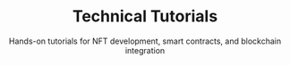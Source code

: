 ---
title: "Technical Tutorials"
subtitle: "Hands-on tutorials for NFT development, smart contracts, and blockchain integration"
hero:
  title: "NFT Technical Tutorials"
  subtitle: "Step-by-step guides for developers to build, deploy, and integrate NFT applications"
  icon: "heroicons:code-bracket"
  gradient: "from-emerald-50 to-teal-50"
  iconGradient: "from-emerald-500 to-teal-600"
learningPath:
  title: "Complete Learning Path"
  subtitle: "Structured progression from beginner to expert level"
  description: "Our comprehensive tutorial system is designed to take you from zero programming knowledge to building production-ready NFT applications. Each level builds upon the previous, ensuring solid foundation and practical skills."
  levels:
    - level: "Beginner"
      title: "Foundation Level"
      description: "Perfect for those new to blockchain development"
      duration: "4-8 weeks"
      prerequisites: "Basic computer literacy, willingness to learn"
      outcomes:
        - "Understand blockchain fundamentals"
        - "Set up development environment"
        - "Deploy your first smart contract"
        - "Create basic NFT applications"
      color: "green"
    - level: "Intermediate" 
      title: "Development Level"
      description: "For developers ready to build real applications"
      duration: "8-12 weeks"
      prerequisites: "Completed beginner level or equivalent programming experience"
      outcomes:
        - "Build complex smart contracts"
        - "Integrate frontend with blockchain"
        - "Implement security best practices"
        - "Deploy to production networks"
      color: "blue"
    - level: "Advanced"
      title: "Professional Level"
      description: "Advanced concepts for production applications"
      duration: "12-16 weeks"
      prerequisites: "Solid programming background, completed intermediate level"
      outcomes:
        - "Architect scalable NFT systems"
        - "Implement advanced DeFi features"
        - "Optimize for gas efficiency"
        - "Build enterprise solutions"
      color: "purple"
    - level: "Expert"
      title: "Innovation Level"
      description: "Cutting-edge techniques and research"
      duration: "16+ weeks"
      prerequisites: "Professional development experience, advanced blockchain knowledge"
      outcomes:
        - "Research and implement new standards"
        - "Build cross-chain solutions"
        - "Contribute to open source projects"
        - "Lead technical teams"
      color: "orange"
smartContractTutorials:
  title: "Smart Contract Development"
  subtitle: "Build production-ready NFT smart contracts with comprehensive security"
  tutorials:
    - title: "ERC-721 NFT Contract from Scratch"
      icon: "heroicons:document-text"
      difficulty: "Beginner"
      duration: "3-4 hours"
      complexity: "★☆☆☆☆"
      prerequisites: ["Basic programming concepts", "Understanding of blockchain basics"]
      description: "Learn to create a complete ERC-721 NFT contract with minting functionality, metadata management, and ownership controls using OpenZeppelin libraries and industry best practices."
      realWorldExample: "Like creating a digital certificate system for a university - each diploma is unique, verifiable, and cannot be duplicated."
      technicalDepth: "Implement ERC-721 standard with OpenZeppelin's battle-tested contracts, add custom minting logic with access controls, integrate IPFS for metadata storage, and deploy with proper gas optimization."
      topics:
        - "Setting up Hardhat development environment with TypeScript"
        - "Understanding ERC-721 standard interfaces and functions"
        - "Implementing mint, transfer, and burn functions with events"
        - "Adding metadata URI management with IPFS integration"
        - "Setting up access controls with OpenZeppelin's Ownable"
        - "Writing comprehensive unit and integration tests"
        - "Gas optimization techniques and best practices"
        - "Deploying to testnet and mainnet with verification"
        - "Setting up automated CI/CD pipelines"
      learningOutcomes:
        - "Master ERC-721 standard implementation"
        - "Understand smart contract security principles"
        - "Learn professional development workflows"
        - "Deploy contracts to production networks"
      codeExample: |
        // SPDX-License-Identifier: MIT
        pragma solidity ^0.8.19;
        
        import "@openzeppelin/contracts/token/ERC721/ERC721.sol";
        import "@openzeppelin/contracts/token/ERC721/extensions/ERC721URIStorage.sol";
        import "@openzeppelin/contracts/token/ERC721/extensions/ERC721Burnable.sol";
        import "@openzeppelin/contracts/access/Ownable.sol";
        import "@openzeppelin/contracts/security/Pausable.sol";
        import "@openzeppelin/contracts/utils/Counters.sol";
        import "@openzeppelin/contracts/security/ReentrancyGuard.sol";
        
        contract AdvancedNFT is ERC721, ERC721URIStorage, ERC721Burnable, Ownable, Pausable, ReentrancyGuard {
            using Counters for Counters.Counter;
            Counters.Counter private _tokenIdCounter;
            
            uint256 public constant MAX_SUPPLY = 10000;
            uint256 public constant MINT_PRICE = 0.01 ether;
            uint256 public constant MAX_PER_WALLET = 5;
            
            mapping(address => uint256) public mintedPerWallet;
            string private _baseTokenURI;
            
            event NFTMinted(address indexed to, uint256 indexed tokenId, string tokenURI);
            event BaseURIUpdated(string newBaseURI);
            
            constructor(string memory baseURI) ERC721("AdvancedNFT", "ANFT") {
                _baseTokenURI = baseURI;
            }
            
            function safeMint(address to, string memory uri) 
                public 
                payable 
                nonReentrant 
                whenNotPaused 
            {
                require(msg.value >= MINT_PRICE, "Insufficient payment");
                require(_tokenIdCounter.current() < MAX_SUPPLY, "Max supply reached");
                require(mintedPerWallet[to] < MAX_PER_WALLET, "Max per wallet exceeded");
                
                uint256 tokenId = _tokenIdCounter.current();
                _tokenIdCounter.increment();
                mintedPerWallet[to]++;
                
                _safeMint(to, tokenId);
                _setTokenURI(tokenId, uri);
                
                emit NFTMinted(to, tokenId, uri);
            }
            
            function batchMint(address[] calldata recipients, string[] calldata uris) 
                external 
                onlyOwner 
                nonReentrant 
            {
                require(recipients.length == uris.length, "Arrays length mismatch");
                require(recipients.length <= 50, "Batch size too large");
                
                for (uint256 i = 0; i < recipients.length; i++) {
                    require(_tokenIdCounter.current() < MAX_SUPPLY, "Max supply reached");
                    
                    uint256 tokenId = _tokenIdCounter.current();
                    _tokenIdCounter.increment();
                    
                    _safeMint(recipients[i], tokenId);
                    _setTokenURI(tokenId, uris[i]);
                    
                    emit NFTMinted(recipients[i], tokenId, uris[i]);
                }
            }
            
            function withdraw() external onlyOwner {
                uint256 balance = address(this).balance;
                require(balance > 0, "No funds to withdraw");
                
                (bool success, ) = payable(owner()).call{value: balance}("");
                require(success, "Withdrawal failed");
            }
            
            function pause() external onlyOwner {
                _pause();
            }
            
            function unpause() external onlyOwner {
                _unpause();
            }
            
            function setBaseURI(string calldata newBaseURI) external onlyOwner {
                _baseTokenURI = newBaseURI;
                emit BaseURIUpdated(newBaseURI);
            }
            
            function totalSupply() public view returns (uint256) {
                return _tokenIdCounter.current();
            }
            
            function _baseURI() internal view override returns (string memory) {
                return _baseTokenURI;
            }
            
            function _beforeTokenTransfer(address from, address to, uint256 tokenId, uint256 batchSize)
                internal
                whenNotPaused
                override
            {
                super._beforeTokenTransfer(from, to, tokenId, batchSize);
            }
            
            function _burn(uint256 tokenId) internal override(ERC721, ERC721URIStorage) {
                super._burn(tokenId);
            }
            
            function tokenURI(uint256 tokenId)
                public
                view
                override(ERC721, ERC721URIStorage)
                returns (string memory)
            {
                return super.tokenURI(tokenId);
            }
            
            function supportsInterface(bytes4 interfaceId)
                public
                view
                override(ERC721, ERC721URIStorage)
                returns (bool)
            {
                return super.supportsInterface(interfaceId);
            }
        }
      gradient: "from-blue-50 to-indigo-50"
      iconColor: "blue"
    - title: "Advanced ERC-1155 Multi-Token Contract"
      icon: "heroicons:squares-plus"
      difficulty: "Intermediate"
      duration: "5-6 hours"
      complexity: "★★★☆☆"
      prerequisites: ["Completed ERC-721 tutorial", "Understanding of gas optimization", "Solidity intermediate concepts"]
      description: "Build a sophisticated ERC-1155 contract supporting multiple token types, batch operations, complex gaming mechanics, and advanced marketplace integration."
      realWorldExample: "Like managing a complete trading card game - some cards are unique (legendary), others have limited quantities (rare), and some are unlimited (common)."
      technicalDepth: "Implement ERC-1155 multi-token standard with custom token types, batch minting/burning operations, role-based access control, marketplace integration, and gas-optimized batch transfers."
      topics:
        - "ERC-1155 standard deep dive and implementation patterns"
        - "Implementing batch mint, burn, and transfer operations"
        - "Creating fungible and non-fungible token types in one contract"
        - "Advanced metadata management with dynamic URIs"
        - "Implementing royalty standards (EIP-2981) with split payments"
        - "Gas optimization techniques for batch operations"
        - "Integration with marketplace contracts and approval systems"
        - "Role-based access control for different token types"
        - "Event emission and indexing for analytics"
      gradient: "from-purple-50 to-pink-50"
      iconColor: "purple"
    - title: "NFT Marketplace Smart Contract"
      icon: "heroicons:building-storefront"
      difficulty: "Advanced"
      duration: "8-10 hours"
      complexity: "★★★★☆"
      prerequisites: ["Advanced Solidity knowledge", "Understanding of DeFi protocols", "Smart contract security principles"]
      description: "Create a full-featured NFT marketplace with auctions, offers, royalties, escrow systems, and advanced trading mechanisms including Dutch auctions and reserve pricing."
      realWorldExample: "Like building eBay for digital assets - buyers can bid, sellers can set reserves, and the platform automatically handles payments and transfers."
      technicalDepth: "Architect a comprehensive marketplace with multiple sale types, automated escrow, royalty distribution, fee management, and integration with external price oracles."
      topics:
        - "Marketplace architecture and design patterns"
        - "Implementing fixed-price and auction sales with time locks"
        - "Offer and bidding system with automated escrow"
        - "Automated royalty distribution with split payments"
        - "Fee management and revenue sharing mechanisms"
        - "Security considerations and reentrancy protection"
        - "Integration with multiple NFT contracts (ERC-721/1155)"
        - "Dutch auction implementation with price decay"
        - "Reserve pricing and minimum bid functionality"
        - "Emergency pause and upgrade mechanisms"
      gradient: "from-green-50 to-emerald-50"
      iconColor: "green"
    - title: "Cross-Chain NFT Bridge Contract"
      icon: "heroicons:link"
      difficulty: "Expert"
      duration: "12-15 hours"
      complexity: "★★★★★"
      prerequisites: ["Expert Solidity knowledge", "Understanding of bridge protocols", "Cross-chain development experience"]
      description: "Build a secure cross-chain bridge for NFTs using LayerZero protocol, enabling seamless transfers between Ethereum, Polygon, and other EVM chains."
      realWorldExample: "Like creating a secure international shipping service for valuable art - the original is locked in a vault while a verified certificate travels to the destination."
      technicalDepth: "Implement LayerZero OmniChain NFT standard with secure locking/minting mechanisms, cross-chain message verification, and fail-safe recovery systems."
      topics:
        - "LayerZero protocol integration and message passing"
        - "Cross-chain NFT locking and minting mechanisms"
        - "Security considerations for bridge contracts"
        - "Message verification and replay protection"
        - "Gas estimation for cross-chain transactions"
        - "Fail-safe mechanisms and recovery procedures"
        - "Multi-signature validation for high-value transfers"
        - "Integration with multiple chain endpoints"
      gradient: "from-orange-50 to-red-50"
      iconColor: "orange"
frontendTutorials:
  title: "Frontend Integration"
  subtitle: "Build modern user interfaces for NFT applications"
  tutorials:
    - title: "React NFT Gallery with Web3 Integration"
      icon: "heroicons:photo"
      difficulty: "Intermediate"
      duration: "4-5 hours"
      complexity: "★★☆☆☆"
      prerequisites: ["React fundamentals", "JavaScript ES6+", "Basic Web3 concepts"]
      description: "Build a responsive NFT gallery that connects to wallets, displays NFT collections with lazy loading, handles blockchain interactions, and provides seamless user experience."
      realWorldExample: "Like creating a digital art museum website where visitors can view collections, see detailed information, and even purchase pieces directly."
      technicalDepth: "Implement React components with Web3 integration using ethers.js, IPFS metadata fetching, wallet connection management, and responsive design with Tailwind CSS."
      topics:
        - "Setting up React with TypeScript and Web3 libraries"
        - "Wallet connection with MetaMask, WalletConnect, and Coinbase Wallet"
        - "Fetching NFT metadata from IPFS with error handling"
        - "Implementing lazy loading and infinite scroll for large collections"
        - "Advanced search and filter functionality with debouncing"
        - "Handling transaction states and user feedback"
        - "Responsive design with mobile-first approach"
        - "Performance optimization with React.memo and useMemo"
      gradient: "from-cyan-50 to-blue-50"
      iconColor: "cyan"
    - title: "NFT Minting DApp with Next.js"
      icon: "heroicons:plus-circle"
      difficulty: "Intermediate"
      duration: "6-7 hours"
      complexity: "★★★☆☆"
      prerequisites: ["Next.js fundamentals", "React hooks", "Smart contract interaction"]
      description: "Create a complete minting application with file upload to IPFS, dynamic metadata generation, smart contract interaction, and payment processing."
      realWorldExample: "Like building a self-service photo printing kiosk where customers upload images, customize options, pay, and receive their unique printed photos."
      technicalDepth: "Build full-stack Next.js application with API routes, IPFS integration via Pinata, smart contract interaction with ethers.js, and Stripe payment processing."
      topics:
        - "Next.js setup with TypeScript and API routes"
        - "File upload to IPFS with Pinata SDK and progress tracking"
        - "Dynamic metadata generation with trait randomization"
        - "Smart contract integration with ethers.js and wagmi"
        - "Transaction monitoring and confirmation handling"
        - "Error handling and user feedback systems"
        - "Payment processing with Stripe integration"
        - "Server-side rendering for SEO optimization"
      gradient: "from-orange-50 to-red-50"
      iconColor: "orange"
    - title: "Multi-Chain NFT Explorer"
      icon: "heroicons:globe-alt"
      difficulty: "Advanced"
      duration: "10-12 hours"
      complexity: "★★★★☆"
      prerequisites: ["Advanced React/Next.js", "Multi-chain development", "API integration"]
      description: "Build a sophisticated NFT explorer supporting multiple blockchains with advanced analytics, portfolio tracking, and real-time price data integration."
      realWorldExample: "Like creating Bloomberg Terminal for NFTs - comprehensive data, analytics, and insights across all major markets and chains."
      technicalDepth: "Architect scalable multi-chain application with chain abstraction layer, real-time data synchronization, advanced caching strategies, and professional analytics dashboard."
      topics:
        - "Multi-chain architecture design and implementation"
        - "Chain abstraction and unified APIs with wagmi"
        - "Real-time price tracking with WebSocket connections"
        - "Portfolio analytics and performance metrics calculation"
        - "Cross-chain bridge integration and monitoring"
        - "Advanced caching with React Query and Redis"
        - "Data visualization with Chart.js and D3.js"
        - "Performance optimization and code splitting"
      gradient: "from-violet-50 to-purple-50"
      iconColor: "violet"
    - title: "NFT Marketplace Frontend"
      icon: "heroicons:shopping-bag"
      difficulty: "Advanced"
      duration: "12-15 hours"
      complexity: "★★★★☆"
      prerequisites: ["Advanced React", "Smart contract integration", "Payment systems"]
      description: "Build a complete marketplace frontend with advanced search, filtering, bidding systems, user profiles, and administrative dashboards."
      realWorldExample: "Like building Amazon for digital collectibles - comprehensive search, user accounts, payment processing, and seller tools."
      technicalDepth: "Develop enterprise-grade marketplace with advanced state management, real-time bidding, payment integration, and comprehensive admin tools."
      topics:
        - "Advanced state management with Redux Toolkit"
        - "Real-time bidding with WebSocket integration"
        - "Advanced search with Elasticsearch integration"
        - "User authentication and profile management"
        - "Payment processing with multiple providers"
        - "Admin dashboard with analytics and reporting"
        - "SEO optimization and social media integration"
        - "Performance monitoring and error tracking"
      gradient: "from-emerald-50 to-teal-50"
      iconColor: "emerald"
backendTutorials:
  title: "Backend & Infrastructure"
  subtitle: "Build scalable NFT backend systems and infrastructure"
  tutorials:
    - title: "NFT Indexing Service with Node.js"
      icon: "heroicons:server"
      difficulty: "Advanced"
      duration: "8-10 hours"
      complexity: "★★★★☆"
      prerequisites: ["Node.js expertise", "Database design", "Blockchain event handling"]
      description: "Create a high-performance indexing service that tracks NFT events, metadata, and market data across multiple chains with real-time synchronization."
      realWorldExample: "Like building a comprehensive library catalog system that automatically tracks every book (NFT) added, moved, or sold across multiple libraries (blockchains)."
      technicalDepth: "Architect scalable microservices with event-driven architecture, implement blockchain event listeners, design efficient database schemas, and build real-time APIs."
      topics:
        - "Event listening and blockchain monitoring with ethers.js"
        - "Database design for NFT data with PostgreSQL and MongoDB"
        - "Real-time WebSocket updates with Socket.io"
        - "RESTful API design with Express.js and validation"
        - "Caching strategies with Redis and memory optimization"
        - "Microservices architecture with Docker containers"
        - "Queue management with Bull and Redis"
        - "Error handling and retry mechanisms"
        - "Performance monitoring and logging"
      gradient: "from-gray-50 to-slate-50"
      iconColor: "gray"
    - title: "IPFS Integration and Metadata Management"
      icon: "heroicons:cloud"
      difficulty: "Intermediate"
      duration: "5-6 hours"
      complexity: "★★★☆☆"
      prerequisites: ["Backend development", "File handling", "API design"]
      description: "Implement robust IPFS integration for decentralized storage with backup strategies, performance optimization, and metadata validation systems."
      realWorldExample: "Like creating a distributed backup system for important documents - files are stored in multiple locations and can be accessed from anywhere."
      technicalDepth: "Build comprehensive IPFS service with pinning strategies, CDN integration, metadata validation, and automated backup systems across multiple providers."
      topics:
        - "IPFS node setup and configuration optimization"
        - "Pinning strategies and redundancy with multiple services"
        - "Metadata standards validation (OpenSea, Enjin, etc.)"
        - "CDN integration with Cloudflare for performance"
        - "Backup and recovery procedures with multiple providers"
        - "Cost optimization techniques and storage analytics"
        - "Image processing and optimization pipelines"
        - "Metadata caching and synchronization"
      gradient: "from-teal-50 to-cyan-50"
      iconColor: "teal"
    - title: "NFT Analytics and Market Data API"
      icon: "heroicons:chart-bar"
      difficulty: "Advanced"
      duration: "10-12 hours"
      complexity: "★★★★☆"
      prerequisites: ["Advanced backend development", "Data analysis", "API design"]
      description: "Build a comprehensive analytics platform providing market insights, price tracking, trading analytics, and predictive modeling for NFT markets."
      realWorldExample: "Like creating a stock market analysis platform for digital assets - tracking prices, volumes, trends, and providing investment insights."
      technicalDepth: "Develop sophisticated analytics engine with real-time data processing, machine learning integration, and comprehensive API for market intelligence."
      topics:
        - "Data aggregation from multiple marketplace APIs"
        - "Real-time price calculation algorithms and indexing"
        - "Statistical analysis and trend detection with Python"
        - "RESTful and GraphQL API design for analytics"
        - "Data visualization and reporting systems"
        - "Machine learning for price prediction with TensorFlow"
        - "Time-series database optimization with InfluxDB"
        - "Rate limiting and API security implementation"
      gradient: "from-indigo-50 to-blue-50"
      iconColor: "indigo"
    - title: "Scalable NFT Infrastructure with Kubernetes"
      icon: "heroicons:server-stack"
      difficulty: "Expert"
      duration: "15-20 hours"
      complexity: "★★★★★"
      prerequisites: ["DevOps experience", "Kubernetes knowledge", "Microservices architecture"]
      description: "Deploy and manage enterprise-grade NFT infrastructure using Kubernetes, with auto-scaling, monitoring, and disaster recovery capabilities."
      realWorldExample: "Like building a self-managing data center that automatically adds more servers when busy and scales down during quiet periods."
      technicalDepth: "Architect cloud-native NFT platform with Kubernetes orchestration, service mesh, monitoring stack, and automated CI/CD pipelines."
      topics:
        - "Kubernetes cluster setup and configuration"
        - "Microservices deployment with Helm charts"
        - "Auto-scaling based on metrics and load"
        - "Service mesh implementation with Istio"
        - "Monitoring and alerting with Prometheus and Grafana"
        - "Logging aggregation with ELK stack"
        - "CI/CD pipelines with GitLab or GitHub Actions"
        - "Disaster recovery and backup strategies"
      gradient: "from-red-50 to-pink-50"
      iconColor: "red"
advancedTopics:
  title: "Advanced Topics"
  subtitle: "Cutting-edge NFT development techniques and emerging technologies"
  tutorials:
    - title: "Layer 2 NFT Deployment (Polygon, Arbitrum, Optimism)"
      icon: "heroicons:bolt"
      difficulty: "Advanced"
      duration: "6-8 hours"
      complexity: "★★★★☆"
      prerequisites: ["Smart contract deployment", "Understanding of Layer 2 solutions", "Gas optimization"]
      description: "Deploy and optimize NFT contracts on Layer 2 solutions for reduced costs and improved performance, with cross-layer communication and bridge integration."
      realWorldExample: "Like building express lanes on a highway - same destination, but faster and cheaper travel with occasional toll booths (bridges) to the main road."
      technicalDepth: "Master Layer 2 deployment strategies, implement cross-layer communication protocols, optimize for L2-specific features, and integrate with bridge contracts."
      topics:
        - "Layer 2 architecture comparison (Optimistic vs ZK rollups)"
        - "Contract deployment on Polygon, Arbitrum, and Optimism"
        - "Cross-chain bridge implementation and security"
        - "Gas optimization specific to L2 networks"
        - "State synchronization strategies and finality"
        - "L2-specific security considerations and best practices"
        - "Integration with L2 native features and tools"
        - "Monitoring and analytics for L2 deployments"
      gradient: "from-yellow-50 to-orange-50"
      iconColor: "yellow"
    - title: "Dynamic NFTs with Chainlink Oracles"
      icon: "heroicons:arrow-path"
      difficulty: "Expert"
      duration: "8-10 hours"
      complexity: "★★★★★"
      prerequisites: ["Advanced smart contracts", "Oracle integration", "Automation systems"]
      description: "Create NFTs that change based on real-world data using Chainlink oracles, automated systems, and complex conditional logic for truly dynamic digital assets."
      realWorldExample: "Like a digital sports card that updates the player's stats in real-time, changes appearance based on performance, and evolves throughout the season."
      technicalDepth: "Implement Chainlink oracle integration with custom adapters, build automated update mechanisms, create conditional metadata logic, and optimize for gas efficiency."
      topics:
        - "Chainlink oracle integration patterns and best practices"
        - "Automated metadata updates with Chainlink Keepers"
        - "Real-world data integration (weather, sports, finance)"
        - "Conditional logic implementation for dynamic changes"
        - "Gas-efficient update mechanisms and batching"
        - "Custom oracle adapter development"
        - "Event-driven metadata generation"
        - "Testing and simulation of dynamic behaviors"
      gradient: "from-pink-50 to-rose-50"
      iconColor: "pink"
    - title: "NFT Fractionalization and DeFi Integration"
      icon: "heroicons:puzzle-piece"
      difficulty: "Expert"
      duration: "12-15 hours"
      complexity: "★★★★★"
      prerequisites: ["DeFi protocols", "Advanced tokenomics", "Liquidity mechanisms"]
      description: "Implement advanced DeFi mechanics including NFT fractionalization, lending protocols, yield farming, and governance systems for NFT-backed financial products."
      realWorldExample: "Like allowing multiple people to own shares of an expensive painting, then using those shares as collateral for loans or earning interest."
      technicalDepth: "Build comprehensive DeFi protocol with fractionalization contracts, lending/borrowing mechanisms, yield farming strategies, and governance token implementation."
      topics:
        - "Fractionalization contract design and implementation"
        - "ERC-20 token creation for NFT shares"
        - "Liquidity pool integration with Uniswap/SushiSwap"
        - "Lending and borrowing mechanisms with Compound/Aave"
        - "Yield farming strategies and reward distribution"
        - "Governance token implementation and voting systems"
        - "Price discovery mechanisms for fractionalized NFTs"
        - "Risk management and liquidation procedures"
      gradient: "from-emerald-50 to-green-50"
      iconColor: "emerald"
    - title: "AI-Generated NFTs with Machine Learning"
      icon: "heroicons:cpu-chip"
      difficulty: "Expert"
      duration: "15-20 hours"
      complexity: "★★★★★"
      prerequisites: ["Machine learning basics", "Python/TensorFlow", "API integration"]
      description: "Build AI-powered NFT generation systems using machine learning models, automated trait generation, and intelligent rarity distribution algorithms."
      realWorldExample: "Like having an AI artist that can create infinite unique artworks based on your style preferences, with each piece being provably original and rare."
      technicalDepth: "Integrate machine learning models with blockchain systems, implement automated generation pipelines, create intelligent rarity algorithms, and build scalable AI infrastructure."
      topics:
        - "Machine learning model integration (GANs, Diffusion models)"
        - "Automated trait generation and combination algorithms"
        - "Intelligent rarity distribution and scarcity mechanisms"
        - "On-chain vs off-chain generation strategies"
        - "API integration with AI services (OpenAI, Stability AI)"
        - "Metadata generation with AI-powered descriptions"
        - "Quality control and filtering mechanisms"
        - "Scalable infrastructure for AI-powered minting"
      gradient: "from-violet-50 to-indigo-50"
      iconColor: "violet"
practicalProjects:
  title: "Practical Projects"
  subtitle: "End-to-end project tutorials for portfolio building"
  projects:
    - title: "Build a Complete NFT Marketplace"
      description: "12-week comprehensive project building a production-ready NFT marketplace with advanced features, payment processing, and analytics"
      duration: "12 weeks"
      difficulty: "Advanced"
      complexity: "★★★★☆"
      teamSize: "1-3 developers"
      realWorldExample: "Like building your own eBay for digital collectibles - complete with user accounts, payment processing, search functionality, and seller tools."
      technicalStack: ["Next.js", "Solidity", "PostgreSQL", "IPFS", "Stripe", "AWS"]
      modules:
        - "Week 1-2: Project planning and architecture design"
        - "Week 3-4: Smart contract development and testing"
        - "Week 5-6: Frontend development with React/Next.js"
        - "Week 7-8: Backend API and database design"
        - "Week 9: IPFS integration and metadata management"
        - "Week 10: Payment processing and escrow systems"
        - "Week 11: Security auditing and optimization"
        - "Week 12: Deployment and DevOps setup"
      deliverables:
        - "Production-ready smart contracts"
        - "Full-featured web application"
        - "Comprehensive test suite"
        - "Deployment documentation"
        - "User and admin documentation"
      portfolioValue: "Demonstrates full-stack blockchain development skills, suitable for senior developer positions"
    - title: "Create an NFT Gaming Ecosystem"
      description: "10-week project building a play-to-earn game with NFT integration, player progression, and tokenomics"
      duration: "10 weeks"
      difficulty: "Expert"
      complexity: "★★★★★"
      teamSize: "2-4 developers"
      realWorldExample: "Like creating Pokemon GO but with blockchain - players collect, battle, and trade digital creatures that have real value."
      technicalStack: ["Unity", "Solidity", "Node.js", "MongoDB", "WebGL", "Moralis"]
      modules:
        - "Week 1: Game design and tokenomics planning"
        - "Week 2-3: Multi-token smart contract system (ERC-1155)"
        - "Week 4-5: Unity/Unreal Engine integration with Web3"
        - "Week 6: Player progression and rewards system"
        - "Week 7: Marketplace and trading systems"
        - "Week 8: Anti-cheat and security measures"
        - "Week 9: Community governance implementation"
        - "Week 10: Launch and growth strategies"
      deliverables:
        - "Playable game with NFT integration"
        - "Smart contract system for game assets"
        - "Player progression and reward mechanisms"
        - "In-game marketplace"
        - "Anti-cheat and security systems"
      portfolioValue: "Showcases game development and blockchain integration, valuable for gaming industry positions"
    - title: "Enterprise NFT Solution"
      description: "16-week enterprise-grade NFT platform for businesses with compliance, scalability, and integration features"
      duration: "16 weeks"
      difficulty: "Expert"
      complexity: "★★★★★"
      teamSize: "3-6 developers"
      realWorldExample: "Like building Salesforce for NFTs - enterprise features, compliance tools, integration capabilities, and scalable architecture."
      technicalStack: ["Microservices", "Kubernetes", "PostgreSQL", "Redis", "React", "Node.js"]
      modules:
        - "Week 1-2: Enterprise requirements analysis and architecture"
        - "Week 3-4: Scalable smart contract system design"
        - "Week 5-6: Multi-tenant architecture implementation"
        - "Week 7-8: Enterprise authentication and authorization"
        - "Week 9-10: Compliance and regulatory features"
        - "Week 11-12: Advanced analytics and reporting systems"
        - "Week 13: API gateway and microservices setup"
        - "Week 14: Load testing and performance optimization"
        - "Week 15: Security auditing and penetration testing"
        - "Week 16: Documentation and deployment"
      deliverables:
        - "Enterprise-grade platform architecture"
        - "Scalable smart contract system"
        - "Compliance and regulatory tools"
        - "Advanced analytics dashboard"
        - "Comprehensive API documentation"
      portfolioValue: "Demonstrates enterprise development capabilities, suitable for senior architect and lead developer roles"
    - title: "Cross-Chain NFT Bridge Platform"
      description: "8-week project building secure cross-chain infrastructure for NFT transfers between multiple blockchains"
      duration: "8 weeks"
      difficulty: "Expert"
      complexity: "★★★★★"
      teamSize: "2-3 developers"
      realWorldExample: "Like building a secure international shipping service for valuable art between different countries (blockchains)."
      technicalStack: ["LayerZero", "Solidity", "React", "Node.js", "Multi-chain"]
      modules:
        - "Week 1: Cross-chain architecture design"
        - "Week 2-3: LayerZero integration and bridge contracts"
        - "Week 4: Security mechanisms and validation"
        - "Week 5: Frontend for cross-chain transfers"
        - "Week 6: Monitoring and analytics systems"
        - "Week 7: Testing and security audits"
        - "Week 8: Deployment and documentation"
      deliverables:
        - "Secure cross-chain bridge contracts"
        - "Multi-chain compatible frontend"
        - "Monitoring and analytics dashboard"
        - "Security audit reports"
        - "Integration documentation"
      portfolioValue: "Shows expertise in cutting-edge cross-chain technology, highly valuable for DeFi and infrastructure roles"
bestPractices:
  title: "Development Best Practices"
  subtitle: "Industry standards and security guidelines for professional NFT development"
  practices:
    - icon: "heroicons:shield-check"
      title: "Security First Development"
      description: "Always prioritize security in smart contract development with proper testing, audits, and established patterns to prevent vulnerabilities and exploits."
      details:
        - "Use OpenZeppelin's battle-tested contracts as foundation"
        - "Implement comprehensive unit and integration tests (100% coverage)"
        - "Follow the checks-effects-interactions pattern religiously"
        - "Use reentrancy guards and proper access controls"
        - "Conduct professional security audits before mainnet deployment"
        - "Implement emergency pause mechanisms for critical functions"
        - "Use multi-signature wallets for contract ownership"
        - "Regular security reviews and vulnerability assessments"
      color: "red"
    - icon: "heroicons:beaker"
      title: "Comprehensive Testing Strategy"
      description: "Implement thorough testing strategies covering all contract functions, edge cases, and integration scenarios to ensure reliability."
      details:
        - "Achieve 100% code coverage with meaningful tests"
        - "Test both positive and negative scenarios extensively"
        - "Use fuzzing for edge case discovery and stress testing"
        - "Implement integration tests with frontend components"
        - "Test on multiple networks and under various conditions"
        - "Performance testing for gas optimization"
        - "Load testing for high-traffic scenarios"
        - "Automated testing in CI/CD pipelines"
      color: "blue"
    - icon: "heroicons:cog"
      title: "Gas Optimization Techniques"
      description: "Optimize smart contracts for minimal gas consumption while maintaining functionality and security standards."
      details:
        - "Use appropriate data types and struct packing"
        - "Minimize storage operations and use memory when possible"
        - "Implement batch operations for multiple transactions"
        - "Use events for off-chain data storage and indexing"
        - "Profile and benchmark gas usage regularly"
        - "Optimize loops and conditional statements"
        - "Use libraries for common functionality"
        - "Consider Layer 2 solutions for cost reduction"
      color: "green"
    - icon: "heroicons:document-text"
      title: "Documentation Excellence"
      description: "Maintain comprehensive documentation for contracts, APIs, and development processes to ensure maintainability and collaboration."
      details:
        - "Use NatSpec for smart contract documentation"
        - "Create detailed API documentation with examples"
        - "Maintain up-to-date README files with setup instructions"
        - "Document deployment and upgrade procedures"
        - "Provide code examples and integration tutorials"
        - "Create architecture diagrams and flow charts"
        - "Document security considerations and assumptions"
        - "Maintain changelog and version history"
      color: "purple"
    - icon: "heroicons:users"
      title: "Code Review and Collaboration"
      description: "Establish proper code review processes and collaboration workflows for team development and quality assurance."
      details:
        - "Implement mandatory code reviews for all changes"
        - "Use consistent coding standards and linting rules"
        - "Establish clear Git workflow and branching strategy"
        - "Regular team code review sessions and knowledge sharing"
        - "Peer programming for complex implementations"
        - "Code quality metrics and automated analysis"
        - "Regular refactoring and technical debt management"
        - "Knowledge documentation and team training"
      color: "indigo"
    - icon: "heroicons:chart-bar"
      title: "Performance Monitoring"
      description: "Implement comprehensive monitoring and analytics to track application performance, user behavior, and system health."
      details:
        - "Real-time application performance monitoring"
        - "Smart contract event monitoring and alerting"
        - "User analytics and behavior tracking"
        - "Error tracking and automated reporting"
        - "Infrastructure monitoring and resource usage"
        - "Performance benchmarking and optimization"
        - "Cost analysis and optimization strategies"
        - "Regular performance reviews and improvements"
      color: "orange"
resources:
  title: "Development Resources"
  subtitle: "Essential tools, frameworks, and references for NFT development"
  categories:
    - title: "Smart Contract Frameworks"
      items:
        - "Hardhat - Comprehensive Ethereum development environment with TypeScript support"
        - "Foundry - Fast Solidity testing framework with advanced debugging capabilities"
        - "Truffle Suite - Complete development suite with migration and testing tools"
        - "Brownie - Python-based development framework with advanced testing features"
        - "Anchor - Solana program development framework with TypeScript integration"
        - "OpenZeppelin - Battle-tested smart contract library and security tools"
    - title: "Frontend Development Libraries"
      items:
        - "ethers.js - Complete Ethereum JavaScript library with TypeScript support"
        - "web3.js - Original Web3 JavaScript API with extensive documentation"
        - "wagmi - React hooks for Ethereum with built-in wallet management"
        - "useDApp - React framework for DApps with multi-chain support"
        - "Moralis SDK - Comprehensive Web3 development platform and APIs"
        - "WalletConnect - Universal wallet connection protocol and SDK"
    - title: "Testing and Security Tools"
      items:
        - "Waffle - Advanced smart contract testing with TypeScript support"
        - "OpenZeppelin Test Helpers - Utilities for testing smart contracts"
        - "Ganache - Personal blockchain for testing and development"
        - "Tenderly - Smart contract monitoring and debugging platform"
        - "MythX - Automated security analysis platform for smart contracts"
        - "Slither - Static analysis framework for Solidity contracts"
    - title: "Deployment and Infrastructure"
      items:
        - "Infura - Reliable Ethereum node infrastructure with global CDN"
        - "Alchemy - Advanced blockchain developer platform with enhanced APIs"
        - "Pinata - Professional IPFS pinning service with analytics"
        - "The Graph - Decentralized protocol for indexing blockchain data"
        - "Chainlink - Decentralized oracle network for external data"
        - "Fleek - Decentralized web hosting and storage platform"
    - title: "Analytics and Monitoring"
      items:
        - "Dune Analytics - Blockchain data analysis and visualization platform"
        - "Nansen - Professional blockchain analytics with wallet labeling"
        - "Messari - Crypto market intelligence and research platform"
        - "DeFiPulse - DeFi protocol analytics and tracking"
        - "CoinGecko API - Comprehensive cryptocurrency data API"
        - "Etherscan API - Ethereum blockchain explorer and analytics API"
    - title: "Development Tools and IDEs"
      items:
        - "Visual Studio Code - Primary IDE with Solidity extensions"
        - "Remix IDE - Browser-based Solidity development environment"
        - "Solidity Language Server - Advanced language support for IDEs"
        - "Prettier Solidity - Code formatting for consistent style"
        - "Solhint - Linting tool for Solidity smart contracts"
        - "Git and GitHub - Version control and collaboration platform"
learningSupport:
  title: "Learning Support System"
  subtitle: "Comprehensive support to ensure your success"
  support:
    - title: "Community Access"
      description: "Join our active developer community for help, collaboration, and networking"
      features:
        - "Discord server with dedicated channels for each tutorial"
        - "Weekly office hours with experienced developers"
        - "Peer programming sessions and code reviews"
        - "Project showcase and feedback opportunities"
      icon: "heroicons:users"
      color: "blue"
    - title: "Mentorship Program"
      description: "Get paired with experienced NFT developers for personalized guidance"
      features:
        - "One-on-one mentorship sessions"
        - "Career guidance and portfolio reviews"
        - "Technical deep-dives and advanced topics"
        - "Industry insights and networking opportunities"
      icon: "heroicons:academic-cap"
      color: "green"
    - title: "Project Assistance"
      description: "Get help with your practical projects and portfolio development"
      features:
        - "Code review and feedback on projects"
        - "Architecture guidance and best practices"
        - "Debugging assistance and problem-solving"
        - "Deployment and production support"
      icon: "heroicons:wrench-screwdriver"
      color: "purple"
    - title: "Career Services"
      description: "Support for transitioning into NFT and blockchain development roles"
      features:
        - "Resume and portfolio optimization"
        - "Interview preparation and mock interviews"
        - "Job placement assistance and referrals"
        - "Salary negotiation and career advancement"
      icon: "heroicons:briefcase"
      color: "orange"
---